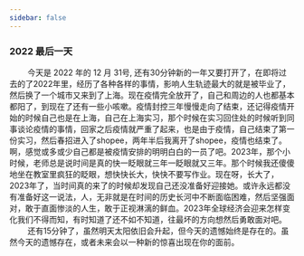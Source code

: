```yaml
---
sidebar: false
---
```

### 2022 最后一天
&emsp; &emsp;今天是 2022 年的 12 月 31号, 还有30分钟新的一年又要打开了，在即将过去的了2022年里，经历了各种各样的事情，影响人生轨迹最大的就是被毕业了，然后换了一个城市又来到了上海。现在疫情完全放开了，自己和周边的人也都基本都阳了，到现在了还有一些小咳嗽。疫情封控三年慢慢走向了结束，还记得疫情开始的时候自己也是在上海，自己在上海实习，那个时候在实习回住处的时候听到同事谈论疫情的事情，回家之后疫情就严重了起来，也是由于疫情，自己结束了第一份实习，然后春招进入了shopee，两年半后我离开了shopee，疫情也结束了。啊，感觉或多或少自己都是被疫情安排的明明白白的一员了吧。2023年，那个小时候，老师总是说时间是真的快一眨眼就三年一眨眼就又三年。那个时候我还傻傻地坐在教室里疯狂的眨眼，想快快长大，快快不要写作业。现在呀，长大了，2023年了，当时间真的来了的时候却发现自己还没准备好迎接她。或许永远都没有准备好这一说法，人，无非就是在时间的历史长河中不断面临困难，然后坚强面对，敢于直面惨淡的人生，敢于正视淋漓的鲜血。2023年全球经济会迎来怎样变化我们不得而知，有时知道了还不如不知道，往最坏的方向想然后勇敢面对吧。
&emsp; &emsp;还有15分钟了，虽然明天太阳依旧会升起，但今天的遗憾始终是存在的。虽然今天的遗憾存在，或者未来会以一种新的惊喜出现在你的面前。